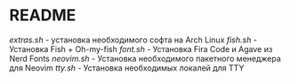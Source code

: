 # README

*extras.sh* - установка необходимого софта на Arch Linux
*fish.sh* - Установка Fish + Oh-my-fish
*font.sh* - Установка Fira Code и Agave из Nerd Fonts
*neovim.sh* - Установка необходимого пакетного менеджера для Neovim
*tty.sh* - Установка необходимых локалей для TTY
